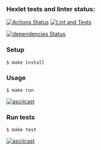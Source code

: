 ### Hexlet tests and linter status:
[![Actions Status](https://github.com/anatolyburtsev/frontend-testing-react-project-lvl2/workflows/hexlet-check/badge.svg)](https://github.com/anatolyburtsev/frontend-testing-react-project-lvl2/actions)
[![Lint and Tests](https://github.com/anatolyburtsev/frontend-testing-react-project-lvl2/actions/workflows/base-check.yml/badge.svg)](https://github.com/anatolyburtsev/frontend-testing-react-project-lvl2/actions/workflows/base-check.yml)


[![dependencies Status](https://david-dm.org/anatolyburtsev/frontend-testing-react-project-lvl2/status.svg)](https://david-dm.org/anatolyburtsev/frontend-testing-react-project-lvl2)



### Setup

```shell
$ make install
```


### Usage
```shell
$ make run
```

[![asciicast](https://asciinema.org/a/oHmnBx0IeUno06x9gH9rFrsj6.svg)](https://asciinema.org/a/oHmnBx0IeUno06x9gH9rFrsj6)


### Run tests
```shell
$ make test
```
[![asciicast](https://asciinema.org/a/w4HSTamJw9zHFVRjebkFThsU4.svg)](https://asciinema.org/a/w4HSTamJw9zHFVRjebkFThsU4)


